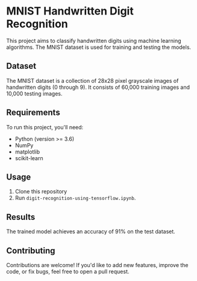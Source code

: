 # MNIST Handwritten Digit Recognition

This project aims to classify handwritten digits using machine learning algorithms. The MNIST dataset is used for training and testing the models.

## Dataset

The MNIST dataset is a collection of 28x28 pixel grayscale images of handwritten digits (0 through 9). It consists of 60,000 training images and 10,000 testing images.

## Requirements

To run this project, you'll need:

- Python (version >= 3.6)
- NumPy
- matplotlib
- scikit-learn
  
## Usage
1. Clone this repository
2. Run `digit-recognition-using-tensorflow.ipynb`.

## Results
The trained model achieves an accuracy of 91% on the test dataset.

## Contributing
Contributions are welcome! If you'd like to add new features, improve the code, or fix bugs, feel free to open a pull request.
